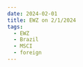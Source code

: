 ```yaml
---
date: 2024-02-01
title: EWZ on 2/1/2024
tags: 
  - EWZ
  - Brazil
  - MSCI
  - foreign
---
```

<div class="post">
<snapshot-grid 
    :reports="['2024/01/31/CTA/EWZ', '2024/02/01/CTA/EWZ', '2024/02/01/MTP/EWZ']"
    chart="2024/02/01/Chart/EWZ"
/>
<p>

</p>
<p>

</p>
</div>